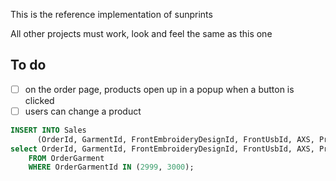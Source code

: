 This is the reference implementation of sunprints

All other projects must work, look and feel the same as this one

## To do

- [ ] on the order page, products open up in a popup when a button is clicked
- [ ] users can change a product

````sql
INSERT INTO Sales 
      (OrderId, GarmentId, FrontEmbroideryDesignId, FrontUsbId, AXS, Price, OrderGarmentId)
select OrderId, GarmentId, FrontEmbroideryDesignId, FrontUsbId, AXS, Price, OrderGarmentId 
	FROM OrderGarment 
	WHERE OrderGarmentId IN (2999, 3000);
````
